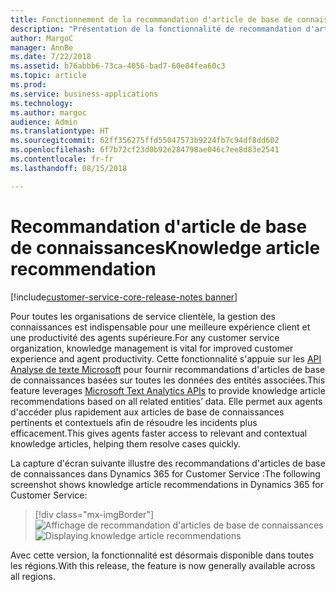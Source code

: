 ```yaml
---
title: Fonctionnement de la recommandation d'article de base de connaissances dans Dynamics 365 for Customer Service
description: "Présentation de la fonctionnalité de recommandation d'article de base de connaissances pour une meilleure expérience client et une productivité des agents supérieure"
author: MargoC
manager: AnnBe
ms.date: 7/22/2018
ms.assetid: b76abbb6-73ca-4056-bad7-60e84fea60c3
ms.topic: article
ms.prod: 
ms.service: business-applications
ms.technology: 
ms.author: margoc
audience: Admin
ms.translationtype: HT
ms.sourcegitcommit: 62ff356275ffd55047573b9224fb7c94df8dd602
ms.openlocfilehash: 6f7b72cf23d0b92e284798ae046c7ee8d83e2541
ms.contentlocale: fr-fr
ms.lasthandoff: 08/15/2018

---
```

#  <a name="knowledge-article-recommendation"></a><span data-ttu-id="4f319-103">Recommandation d'article de base de connaissances</span><span class="sxs-lookup"><span data-stu-id="4f319-103">Knowledge article recommendation</span></span> 

[!include[customer-service-core-release-notes banner](../../includes/customer-service-core-release-notes.md)]



<span data-ttu-id="4f319-104">Pour toutes les organisations de service clientèle, la gestion des connaissances est indispensable pour une meilleure expérience client et une productivité des agents supérieure.</span><span class="sxs-lookup"><span data-stu-id="4f319-104">For any customer service organization, knowledge management is vital for improved customer experience and agent productivity.</span></span>  <span data-ttu-id="4f319-105">Cette fonctionnalité s'appuie sur les [API Analyse de texte Microsoft](https://azure.microsoft.com/en-in/services/cognitive-services/text-analytics/) pour fournir recommandations d'articles de base de connaissances basées sur toutes les données des entités associées.</span><span class="sxs-lookup"><span data-stu-id="4f319-105">This feature leverages [Microsoft Text Analytics APIs](https://azure.microsoft.com/en-in/services/cognitive-services/text-analytics/) to provide knowledge article recommendations based on all related entities’ data.</span></span> <span data-ttu-id="4f319-106">Elle permet aux agents d'accéder plus rapidement aux articles de base de connaissances pertinents et contextuels afin de résoudre les incidents plus efficacement.</span><span class="sxs-lookup"><span data-stu-id="4f319-106">This gives agents faster access to relevant and contextual knowledge articles, helping them resolve cases quickly.</span></span>

<span data-ttu-id="4f319-107">La capture d'écran suivante illustre des recommandations d'articles de base de connaissances dans Dynamics 365 for Customer Service :</span><span class="sxs-lookup"><span data-stu-id="4f319-107">The following screenshot shows knowledge article recommendations in Dynamics 365 for Customer Service:</span></span> 

> [!div class="mx-imgBorder"]
> <span data-ttu-id="4f319-108">![](media/knowledge-article-suggestion.png "Affichage de recommandation d'articles de base de connaissances")</span><span class="sxs-lookup"><span data-stu-id="4f319-108">![](media/knowledge-article-suggestion.png "Displaying knowledge article recommendations")</span></span>

<span data-ttu-id="4f319-109">Avec cette version, la fonctionnalité est désormais disponible dans toutes les régions.</span><span class="sxs-lookup"><span data-stu-id="4f319-109">With this release, the feature is now generally available across all regions.</span></span> 

